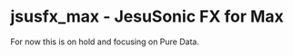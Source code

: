 jsusfx_max - JesuSonic FX for Max
=================================
For now this is on hold and focusing on Pure Data.

